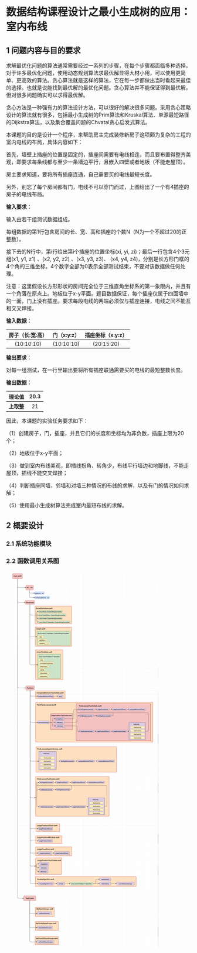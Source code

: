 # 数据结构课程设计之最小生成树的应用：室内布线

## 1 问题内容与目的要求

求解最优化问题的算法通常需要经过一系列的步骤，在每个步骤都面临多种选择。对于许多最优化问题，使用动态规划算法求最优解显得大材小用，可以使用更简单、更高效的算法。贪心算法就是这样的算法，它在每一步都做出当时看起来最佳的选择。也就是说能找到最优解的最优化问题。贪心算法并不能保证得到最优解，但对很多问题确实可以求得最优解。

贪心方法是一种强有力的算法设计方法，可以很好的解决很多问题。采用贪心策略设计的算法就有很多，包括最小生成树的Prim算法和Kruskal算法、单源最短路径的Dijkstra算法，以及集合覆盖问题的Chvatal贪心启发式算法。

本课题的目的是设计一个程序，来帮助房主完成装修新房子这项颇为复杂的工程的室内电线的布局，具体内容如下：

首先，墙壁上插座的位置是固定的，插座间需要有电线相连，而且要布置得整齐美观，即要求每条线都与至少一条墙边平行，且嵌入四壁或者地板（不能走屋顶）。

房主要求知道，要将所有插座连通，自己需要买的电线最短长度。

另外，别忘了每个房间都有门，电线不可以穿门而过，上图给出了一个有4插座的房子的电线布局。

**输入要求：**

输入由若干组测试数据组成。

每组数据的第1行包含房间的长、宽、高和插座的个数N（N为一个不超过20的正整数）。

接下去的N行中，第i行给出第i个插座的位置坐标(xi, yi, zi)；最后一行包含4个3元组(x1, y1, z1) 、(x2, y2, z2) 、(x3, y3, z3)、 (x4, y4, z4)，分别是长方形门框的4个角的三维坐标。4个数字全部为0表示全部测试结束，不要对该数据做任何处理。

注意：这里假设长方形形状的房间完全位于三维直角坐标系的第一象限内，并且有一个角落在原点上。地板位于x-y平面。题目数据保证，每个插座仅属于四面墙中的一面，门上没有插座。要求每段电线的两端必须仅与插座连接，电线之间不能互相交叉焊接。

**输入数据：**

| **房子（长:宽:高）** | **门（x:y:z）** | **插座坐标（x:y:z）** |
| :-: | :-: | :-: |
| (10:10:10) | (10:10:10) | (20:15:20) |

**输出要求**：

对每一组测试，在一行里输出要将所有插座联通需要买的电线的最短整数长度。

**输出数据：**

| **理论值** | 20.3 |
| :-: | :-: |
| **上取整** |  21  |

因此，本课题的实验任务要求如下：

（1）创建房子，门，插座，并且它们的长度和坐标均为非负数，插座上限为20个；

（2）地板位于x-y平面；

（3）做到室内布线美观，即插线拐角、转角少，布线平行墙边和地脚线，不能走屋顶，插线不能交叉焊接；

（4）判断插座同墙，邻墙和对墙三种情况的布线的求解，以及有门的情况如何求解；

（5）使用最小生成树算法完成室内最短布线的求解。

## 2 **概要设计**

### 2.1 **系统功能模块**

### 2.2 **函数调用关系图**

<img src="./assets/pictures/p04.png">